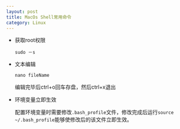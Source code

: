 ```yaml
---
layout: post
title: MacOs Shell常用命令
category: Linux
---
```


- 获取root权限  

	`sudo －s `   

- 文本编辑  

	`nano fileName`  

	编辑完毕后ctrl+o回车存盘，然后ctrl+x退出  
    
- 环境变量立即生效   

	配置环境变量时需要修改`.bash_profile`文件，修改完成后运行`source ~/.bash_profile`能够使修改后的该文件立即生效。